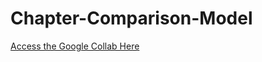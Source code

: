 # Chapter-Comparison-Model

[Access the Google Collab Here](https://colab.research.google.com/drive/18xbA93eZ8n4rYDxSyfOBpZGBXdBK3y7I)
